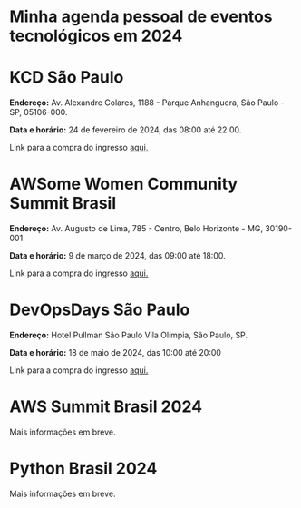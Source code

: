 # Minha agenda pessoal de eventos tecnológicos em 2024

# KCD São Paulo 
**Endereço:** Av. Alexandre Colares, 1188 - Parque Anhanguera, São Paulo - SP, 05106-000.

**Data e horário:** 24 de fevereiro de 2024, das 08:00 até 22:00.

Link para a compra do ingresso [aqui.](https://www.sympla.com.br/evento/kcd-sao-paulo-brasil-2024/2255650?referrer=t.co)

# AWSome Women Community Summit Brasil
**Endereço:** Av. Augusto de Lima, 785 - Centro, Belo Horizonte - MG, 30190-001

**Data e horário:** 9 de março de 2024, das 09:00 até 18:00.

Link para a compra do ingresso [aqui.](https://www.sympla.com.br/evento/awsome-women-community-summit-brasil/2267788?referrer=t.co)


# DevOpsDays São Paulo
**Endereço:**  Hotel Pullman São Paulo Vila Olímpia, São Paulo, SP.

**Data e horário:** 18 de maio de 2024, das 10:00 até 20:00

Link para a compra do ingresso [aqui.](https://devopsdays.org/events/2024-sao-paulo/welcome/) 

# AWS Summit Brasil 2024
Mais informações em breve.

# Python Brasil 2024
Mais informações em breve.
